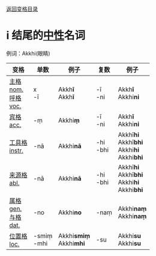 [返回变格目录](summary.md)

# i 结尾的[中性](neutral.md)名词

例词：Akkhi(眼睛)

| 变格 | 单数 | 例子 |复数 | 例子 |
| ---| -----| ------|----| ----|
| [主格<br>nom.](nom.md)<br> [呼格<br>voc.](voc.md) |    x<br>-ī | Akkh**ī**<br>Akkh**ī**   | -ī<br>-ni | Akkh**ī**<br>Akkhi**ni** |
| [宾格<br>acc.](acc.md) | -ṃ | Akkhi**ṃ** | -ī<br>-ni | Akkh**ī**<br>Akkhi**ni** |
| [工具格<br>instr.](instr.md) |-nā|Akkhi**nā**|-hi<br>-bhi| Akkhī**hi**<br>Akkhī**bhi**<br>Akkhi**hi**<br>Akkhi**bhi** |
| [来源格<br>abl.](abl.md) |-nā|Akkhi**nā**|-hi<br>-bhi| Akkhī**hi**<br>Akkhī**bhi**<br> Akkhi**hi**<br>Akkhi**bhi** |
| [属格<br>gen.](gen.md)<br>[与格<br>dat.](dat.md) |-no| Akkhi**no** | -naṃ | Akkhi**naṃ**<br>Akkhi**naṃ** |
| [位置格<br>loc.](loc.md) |-smiṃ<br>-mhi| Akkhi**smiṃ**<br>Akkhi**mhi** |  -su | Akkhi**su**<br>Akkhi**su** |